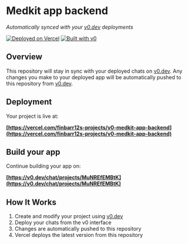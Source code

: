 # Medkit app backend

*Automatically synced with your [v0.dev](https://v0.dev) deployments*

[![Deployed on Vercel](https://img.shields.io/badge/Deployed%20on-Vercel-black?style=for-the-badge&logo=vercel)](https://vercel.com/finbarr12s-projects/v0-medkit-app-backend)
[![Built with v0](https://img.shields.io/badge/Built%20with-v0.dev-black?style=for-the-badge)](https://v0.dev/chat/projects/MuNREfEMBtK)

## Overview

This repository will stay in sync with your deployed chats on [v0.dev](https://v0.dev).
Any changes you make to your deployed app will be automatically pushed to this repository from [v0.dev](https://v0.dev).

## Deployment

Your project is live at:

**[https://vercel.com/finbarr12s-projects/v0-medkit-app-backend](https://vercel.com/finbarr12s-projects/v0-medkit-app-backend)**

## Build your app

Continue building your app on:

**[https://v0.dev/chat/projects/MuNREfEMBtK](https://v0.dev/chat/projects/MuNREfEMBtK)**

## How It Works

1. Create and modify your project using [v0.dev](https://v0.dev)
2. Deploy your chats from the v0 interface
3. Changes are automatically pushed to this repository
4. Vercel deploys the latest version from this repository
